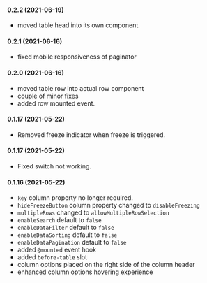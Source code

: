 #### 0.2.2 (2021-06-19)
- moved table head into its own component.


#### 0.2.1 (2021-06-16)
- fixed mobile responsiveness of paginator

#### 0.2.0 (2021-06-16)
- moved table row into actual row component
- couple of minor fixes
- added row mounted event.

#### 0.1.17 (2021-05-22)
- Removed freeze indicator when freeze is triggered.

#### 0.1.17 (2021-05-22)
- Fixed switch not working.

#### 0.1.16 (2021-05-22)
- `key` column property no longer required.
- `hideFreezeButton` column property changed to `disableFreezing`
- `multipleRows` changed to `allowMultipleRowSelection`
- `enableSearch` default to `false`
- `enableDataFilter` default to `false`
- `enableDataSorting` default to `false`
- `enableDataPagination` default to `false`
- added `@mounted` event hook
- added `before-table` slot
- column options placed on the right side of the column header
- enhanced column options hovering experience